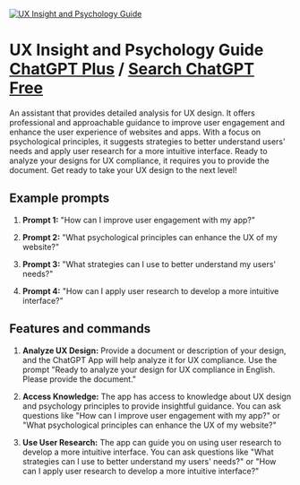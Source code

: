 
[![UX Insight and Psychology Guide](https://files.oaiusercontent.com/file-w14AfkoCEVwG1mkRmm1lu9Gk?se=2123-10-19T05%3A24%3A40Z&sp=r&sv=2021-08-06&sr=b&rscc=max-age%3D31536000%2C%20immutable&rscd=attachment%3B%20filename%3D4d63e268-7f10-451b-87ff-8584688c77a6.png&sig=cfVVR0k2XUOcGW0f%2B4SMkwkl%2Bowg6UJGKlTwgyfJt80%3D)](https://chat.openai.com/g/g-fgs90BlzP-ux-insight-and-psychology-guide)

# UX Insight and Psychology Guide [ChatGPT Plus](https://chat.openai.com/g/g-fgs90BlzP-ux-insight-and-psychology-guide) / [Search ChatGPT Free](https://gptcall.net/index.html#/?search=UX%20Insight%20and%20Psychology%20Guide)

An assistant that provides detailed analysis for UX design. It offers professional and approachable guidance to improve user engagement and enhance the user experience of websites and apps. With a focus on psychological principles, it suggests strategies to better understand users' needs and apply user research for a more intuitive interface. Ready to analyze your designs for UX compliance, it requires you to provide the document. Get ready to take your UX design to the next level!

## Example prompts

1. **Prompt 1:** "How can I improve user engagement with my app?"

2. **Prompt 2:** "What psychological principles can enhance the UX of my website?"

3. **Prompt 3:** "What strategies can I use to better understand my users' needs?"

4. **Prompt 4:** "How can I apply user research to develop a more intuitive interface?"

## Features and commands

1. **Analyze UX Design:** Provide a document or description of your design, and the ChatGPT App will help analyze it for UX compliance. Use the prompt "Ready to analyze your design for UX compliance in English. Please provide the document."

2. **Access Knowledge:** The app has access to knowledge about UX design and psychology principles to provide insightful guidance. You can ask questions like "How can I improve user engagement with my app?" or "What psychological principles can enhance the UX of my website?"

3. **Use User Research:** The app can guide you on using user research to develop a more intuitive interface. You can ask questions like "What strategies can I use to better understand my users' needs?" or "How can I apply user research to develop a more intuitive interface?"


